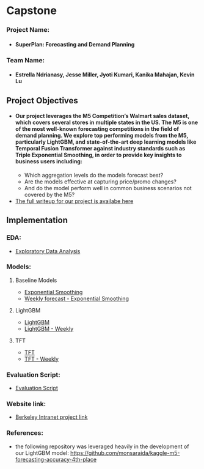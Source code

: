 # Capstone

### Project Name: 
* #### SuperPlan: Forecasting and Demand Planning 

### Team Name: 
* #### Estrella Ndrianasy, Jesse Miller, Jyoti Kumari, Kanika Mahajan, Kevin Lu

## Project Objectives

* #### Our project leverages the M5 Competition’s Walmart sales dataset, which covers several stores in multiple states in the US. The M5 is one of the most well-known forecasting competitions in the field of demand planning. We explore top performing models from the M5, particularly LightGBM, and state-of-the-art deep learning models like Temporal Fusion Transformer against industry standards such as Triple Exponential Smoothing, in order to provide key insights to business users including: 
    * Which aggregation levels do the models forecast best?
    * Are the models effective at capturing price/promo changes?
    * And do the model perform well in common business scenarios not covered by the M5?
* [The full writeup for our project is availabe here](https://github.com/jmiller558/Capstone/blob/main/Inventory-Planner-EDA.ipynb)
    
## Implementation

### EDA:
  - [Exploratory Data Analysis](https://github.com/jmiller558/Capstone/blob/50659a4e2d2e9df8bc0fff481119c4f7c6fb9088/Demand%20Planning%20with%20Machine%20Learning%20-%20The%20Tradeoffs%20Faced%20by%20Business%20Users%20Today.pdf)

### Models:

 1) Baseline Models
    - [Exponential Smoothing](https://github.com/jmiller558/Capstone/blob/main/Exponential_Smoothing_Final.ipynb)
    - [Weekly forecast - Exponential Smoothing](https://github.com/jmiller558/Capstone/blob/main/Weekly_Exponential_Smoothing_Final.ipynb)

2) LightGBM
    - [LightGBM](https://github.com/jmiller558/Capstone/blob/4c1cd356471c6aee73814b5c189fae4eb68694a8/LightGBM_Final.ipynb)
    - [LightGBM - Weekly](https://github.com/jmiller558/Capstone/blob/62a8b1ae91561209b3ad08018608fcb66d147856/Weekly_LightGBM_Final.ipynb)
   
3) TFT
   - [TFT](https://github.com/jmiller558/Capstone/blob/62a8b1ae91561209b3ad08018608fcb66d147856/TFT_Final.ipynb)
   - [TFT - Weekly](https://github.com/jmiller558/Capstone/blob/main/Weekly_TFT_Final.ipynb)
   
### Evaluation Script:
   - [Evaluation Script](https://github.com/jmiller558/Capstone/blob/main/Evaluation.ipynb)

### Website link:
   - [Berkeley Intranet project link](https://www.ischool.berkeley.edu/projects/2022/superplan-forecasting-and-demand-planning)

### References:
   - the following repository was leveraged heavily in the development of our LightGBM model: https://github.com/monsaraida/kaggle-m5-forecasting-accuracy-4th-place
